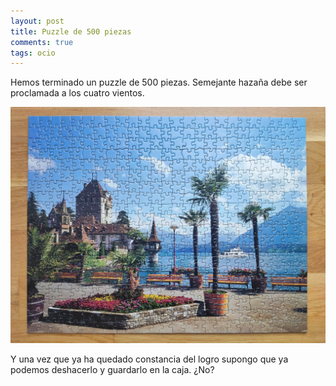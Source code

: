 ```yaml
---
layout: post
title: Puzzle de 500 piezas
comments: true
tags: ocio
---
```


Hemos terminado un puzzle de 500 piezas.  Semejante hazaña debe ser proclamada a los cuatro vientos.

![Puzzle](/images/puzzle500.jpg "Puzzle")

Y una vez que ya ha quedado constancia del logro supongo que ya podemos deshacerlo y guardarlo en la caja.  ¿No?


